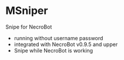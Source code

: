 # MSniper
Snipe for NecroBot 
- running without username password
- integrated with NecroBot v0.9.5 and upper
- Snipe while NecroBot is working